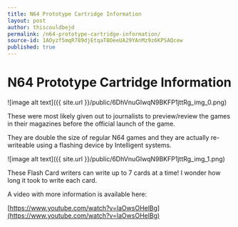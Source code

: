 ```yaml
---
title: N64 Prototype Cartridge Information
layout: post
author: thiscouldbejd
permalink: /n64-prototype-cartridge-information/
source-id: 1AOyzf5mqR789djEtqaT8OeeUA29YAnMz9z6KPSAQcew
published: true
---
```

# N64 Prototype Cartridge Information

![image alt text]({{ site.url }}/public/6DhVnuGIwqN9BKFP1jttRg_img_0.png)

These were most likely given out to journalists to preview/review the games in their magazines before the official launch of the game.

They are double the size of regular N64 games and they are actually re-writeable using a flashing device by Intelligent systems.

![image alt text]({{ site.url }}/public/6DhVnuGIwqN9BKFP1jttRg_img_1.png)

These Flash Card writers can write up to 7 cards at a time! I wonder how long it took to write each card.

A video with more information is available here:

[https://www.youtube.com/watch?v=laOwsOHelBg](https://www.youtube.com/watch?v=laOwsOHelBg) 

